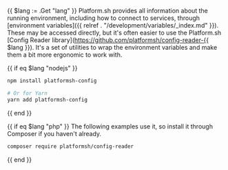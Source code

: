 {{ $lang := .Get "lang" }}
Platform.sh provides all information about the running environment,
including how to connect to services, through [environment variables]({{ relref . "/development/variables/_index.md" }}).
These may be accessed directly, but it's often easier to use the Platform.sh [Config Reader library](https://github.com/platformsh/config-reader-{{ $lang }}).
It's a set of utilities to wrap the environment variables and make them a bit more ergonomic to work with.

{{ if eq $lang "nodejs" }}
```bash
npm install platformsh-config 

# Or for Yarn
yarn add platformsh-config
```
{{ end }}

{{ if eq $lang "php" }}
The following examples use it, so install it through Composer if you haven't already.

```bash
composer require platformsh/config-reader
```
{{ end }}
